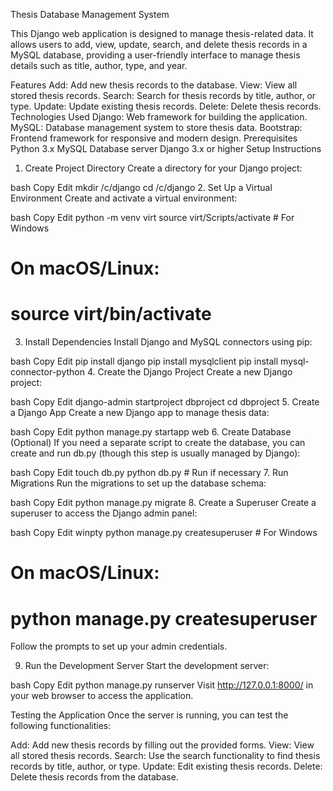 Thesis Database Management System

This Django web application is designed to manage thesis-related data. It allows users to add, view, update, search, and delete thesis records in a MySQL database, providing a user-friendly interface to manage thesis details such as title, author, type, and year.

Features
Add: Add new thesis records to the database.
View: View all stored thesis records.
Search: Search for thesis records by title, author, or type.
Update: Update existing thesis records.
Delete: Delete thesis records.
Technologies Used
Django: Web framework for building the application.
MySQL: Database management system to store thesis data.
Bootstrap: Frontend framework for responsive and modern design.
Prerequisites
Python 3.x
MySQL Database server
Django 3.x or higher
Setup Instructions
1. Create Project Directory
Create a directory for your Django project:

bash
Copy
Edit
mkdir /c/django
cd /c/django
2. Set Up a Virtual Environment
Create and activate a virtual environment:

bash
Copy
Edit
python -m venv virt
source virt/Scripts/activate  # For Windows
# On macOS/Linux:
# source virt/bin/activate
3. Install Dependencies
Install Django and MySQL connectors using pip:

bash
Copy
Edit
pip install django
pip install mysqlclient
pip install mysql-connector-python
4. Create the Django Project
Create a new Django project:

bash
Copy
Edit
django-admin startproject dbproject
cd dbproject
5. Create a Django App
Create a new Django app to manage thesis data:

bash
Copy
Edit
python manage.py startapp web
6. Create Database (Optional)
If you need a separate script to create the database, you can create and run db.py (though this step is usually managed by Django):

bash
Copy
Edit
touch db.py
python db.py  # Run if necessary
7. Run Migrations
Run the migrations to set up the database schema:

bash
Copy
Edit
python manage.py migrate
8. Create a Superuser
Create a superuser to access the Django admin panel:

bash
Copy
Edit
winpty python manage.py createsuperuser  # For Windows
# On macOS/Linux:
# python manage.py createsuperuser
Follow the prompts to set up your admin credentials.

9. Run the Development Server
Start the development server:

bash
Copy
Edit
python manage.py runserver
Visit http://127.0.0.1:8000/ in your web browser to access the application.

Testing the Application
Once the server is running, you can test the following functionalities:

Add: Add new thesis records by filling out the provided forms.
View: View all stored thesis records.
Search: Use the search functionality to find thesis records by title, author, or type.
Update: Edit existing thesis records.
Delete: Delete thesis records from the database.
